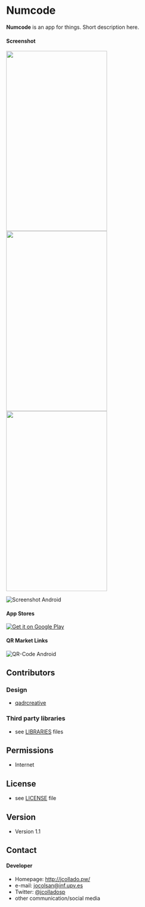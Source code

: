 Numcode
======
**Numcode** is an app for things. Short description here.

#### Screenshot
<img src="http://i.imgur.com/cgB1PNW.png" height="480" width="270">
<img src="http://i.imgur.com/agoddub.png" height="480" width="270">
<img src="http://i.imgur.com/4bm8ZOD.png" height="480" width="270">

![Screenshot Android]( =100x20)


#### App Stores
<!-- edit this image location -->
[![Get it on Google Play](https://raw.github.com/repat/README-template/master/googleplay.png)](https://play.google.com/store/apps/details?id=com.package.path)



#### QR Market Links
![QR-Code Android](http://url/qrcode-appname-android.png)



## Contributors

### Design
* [qadrcreative](https://www.fiverr.com/qadrcreative)
 

### Third party libraries
* see [LIBRARIES](https://github.com/username/appname/blob/master/LIBRARIES.md) files

## Permissions
* Internet

## License 
* see [LICENSE](https://github.com/jcolladosp/numcode/blob/master/LICENSE) file

## Version 
* Version 1.1



## Contact
#### Developer
* Homepage: http://jcollado.pw/
* e-mail: jocolsan@inf.upv.es
* Twitter: [@jcolladosp](https://twitter.com/jcolladosp "jcolladosp on twitter")
* other communication/social media
